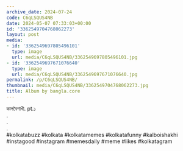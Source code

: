 ```yaml
---
archive_date: 2024-07-24
code: C6qLSQUS4NB
date: 2024-05-07 07:33:03+00:00
id: '3362549704768062273'
layout: post
media:
- id: '3362549697805496101'
  type: image
  url: media/C6qLSQUS4NB/3362549697805496101.jpg
- id: '3362549697671076640'
  type: image
  url: media/C6qLSQUS4NB/3362549697671076640.jpg
permalink: /p/C6qLSQUS4NB/
thumbnail: media/C6qLSQUS4NB/3362549704768062273.jpg
title: Album by bangla.core
---
```


কালবৈশাখী. pt.১  
.  
.  
.  
#kolkatabuzz #kolkata #kolkatamemes #kolkatafunny #kalboishakhi #instagood #instagram #memesdaily #meme #likes #kolkatagram